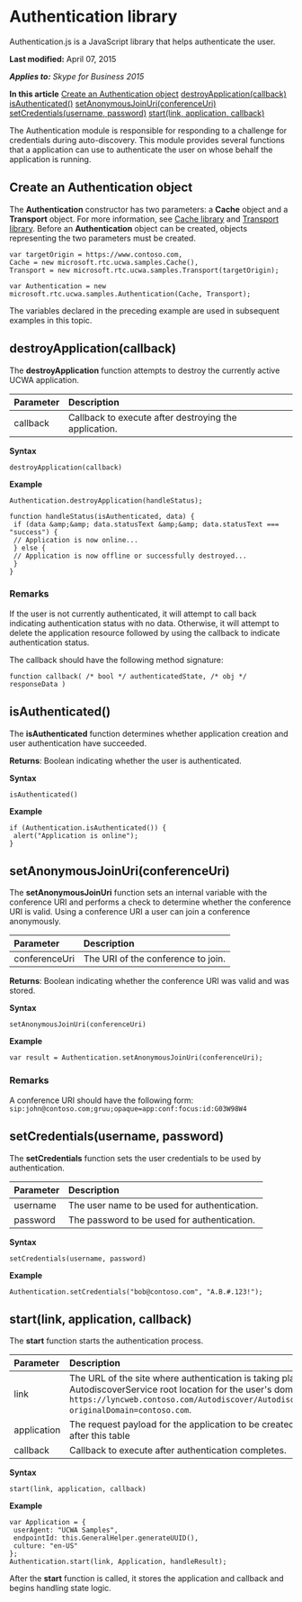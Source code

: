 
# Authentication library
Authentication.js is a JavaScript library that helps authenticate the user.

 **Last modified:** April 07, 2015

 _**Applies to:** Skype for Business 2015_

 **In this article**
 [Create an Authentication object](#sectionSection0)
 [destroyApplication(callback)](#sectionSection1)
 [isAuthenticated()](#sectionSection2)
 [setAnonymousJoinUri(conferenceUri)](#sectionSection3)
 [setCredentials(username, password)](#sectionSection4)
 [start(link, application, callback)](#sectionSection5)


The Authentication module is responsible for responding to a challenge for credentials during auto-discovery.
This module provides several functions that a application can use to authenticate the user on whose behalf the application is running.

## Create an Authentication object
<a name="sectionSection0"> </a>

The **Authentication** constructor has two parameters: a **Cache** object and a **Transport** object. For more information, see [Cache library](CacheLibrary.md) and [Transport library](TransportLibrary.md). Before an **Authentication** object can be created, objects representing the two parameters must be created.


```
var targetOrigin = https://www.contoso.com,
Cache = new microsoft.rtc.ucwa.samples.Cache(),
Transport = new microsoft.rtc.ucwa.samples.Transport(targetOrigin);

var Authentication = new microsoft.rtc.ucwa.samples.Authentication(Cache, Transport);
```

The variables declared in the preceding example are used in subsequent examples in this topic.


## destroyApplication(callback)
<a name="sectionSection1"> </a>

The **destroyApplication** function attempts to destroy the currently active UCWA application.



|**Parameter**|**Description**|
|:-----|:-----|
|callback|Callback to execute after destroying the application.|
 **Syntax**




```
destroyApplication(callback)
```

 **Example**




```
Authentication.destroyApplication(handleStatus);

function handleStatus(isAuthenticated, data) {
 if (data &amp;&amp; data.statusText &amp;&amp; data.statusText === "success") {
 // Application is now online...
 } else {
 // Application is now offline or successfully destroyed...
 }
}
```


### Remarks

If the user is not currently authenticated, it will attempt to call back indicating authentication status with no data. Otherwise, it will attempt to delete the application resource followed by using the callback to indicate authentication status.

The callback should have the following method signature:




```
function callback( /* bool */ authenticatedState, /* obj */ responseData )
```


## isAuthenticated()
<a name="sectionSection2"> </a>

The **isAuthenticated** function determines whether application creation and user authentication have succeeded.

 **Returns**: Boolean indicating whether the user is authenticated.

 **Syntax**




```
isAuthenticated()
```

 **Example**




```
if (Authentication.isAuthenticated()) {
 alert("Application is online");
}
```


## setAnonymousJoinUri(conferenceUri)
<a name="sectionSection3"> </a>

The **setAnonymousJoinUri** function sets an internal variable with the conference URI and performs a check to determine whether the conference URI is valid. Using a conference URI a user can join a conference anonymously.



|**Parameter**|**Description**|
|:-----|:-----|
|conferenceUri|The URI of the conference to join.|
 **Returns**: Boolean indicating whether the conference URI was valid and was stored.

 **Syntax**




```
setAnonymousJoinUri(conferenceUri)
```

 **Example**




```
var result = Authentication.setAnonymousJoinUri(conferenceUri);
```


### Remarks

A conference URI should have the following form: `sip:john@contoso.com;gruu;opaque=app:conf:focus:id:G03W98W4`


## setCredentials(username, password)
<a name="sectionSection4"> </a>

The **setCredentials** function sets the user credentials to be used by authentication.



|**Parameter**|**Description**|
|:-----|:-----|
|username|The user name to be used for authentication.|
|password|The password to be used for authentication.|
 **Syntax**




```
setCredentials(username, password)
```

 **Example**




```
Authentication.setCredentials("bob@contoso.com", "A.B.#.123!");
```


## start(link, application, callback)
<a name="sectionSection5"> </a>

The **start** function starts the authentication process.



|**Parameter**|**Description**|
|:-----|:-----|
|link|The URL of the site where authentication is taking place, which is the AutodiscoverService root location for the user's domain, such as `https://lyncweb.contoso.com/Autodiscover/AutodiscoverService.svc/root/oauth/user?originalDomain=contoso.com`.|
|application|The request payload for the application to be created.An example application is shown after this table |
|callback|Callback to execute after authentication completes.|
 **Syntax**




```
start(link, application, callback)
```

 **Example**




```
var Application = {
 userAgent: "UCWA Samples",
 endpointId: this.GeneralHelper.generateUUID(),
 culture: "en-US"
};
Authentication.start(link, Application, handleResult);
```

After the **start** function is called, it stores the application and callback and begins handling state logic.

